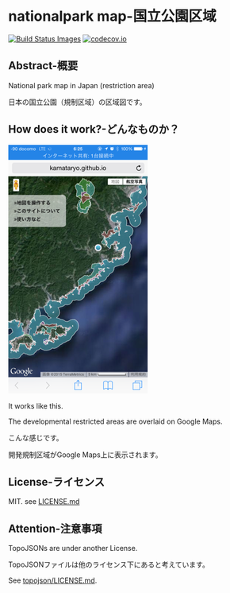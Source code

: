 # nationalpark map-国立公園区域

[![Build Status Images](https://travis-ci.org/KamataRyo/nationalpark-map.svg)](https://travis-ci.org/KamataRyo/nationalpark-map)
[![codecov.io](https://codecov.io/github/KamataRyo/nationalpark-map/coverage.svg?branch=master)](https://codecov.io/github/KamataRyo/nationalpark-map?branch=master)
## Abstract-概要
National park map in Japan (restriction area)

日本の国立公園（規制区域）の区域図です。

## How does it work?-どんなものか？
![screen shot](screenshot.png)

It works like this.

The developmental restricted areas are overlaid on Google Maps.

こんな感じです。

開発規制区域がGoogle Maps上に表示されます。

## License-ライセンス
MIT. see [LICENSE.md](LICENSE.md)

## Attention-注意事項
TopoJSONs are under another License.

TopoJSONファイルは他のライセンス下にあると考えています。

See [topojson/LICENSE.md](topojson/LICENSE.md).

